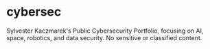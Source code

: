# cybersec
Sylvester Kaczmarek's Public Cybersecurity Portfolio, focusing on AI, space, robotics, and data security. No sensitive or classified content.
